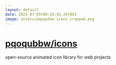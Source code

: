```yaml
---
layout: default
date: 2025-07-05T00:24:43.297883
image: assets/pqoqubbw_icons_cropped.png
---
```


# [pqoqubbw/icons](https://github.com/pqoqubbw/icons)

open-source animated icon library for web projects
